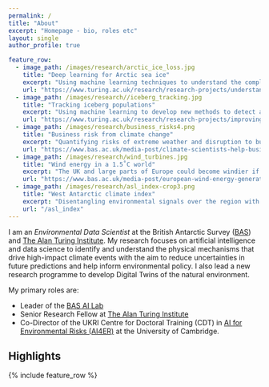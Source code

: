 ```yaml
---
permalink: /
title: "About"
excerpt: "Homepage - bio, roles etc"
layout: single
author_profile: true

feature_row:
  - image_path: /images/research/arctic_ice_loss.jpg
    title: "Deep learning for Arctic sea ice"
    excerpt: "Using machine learning techniques to understand the complex interactions between climate and Arctic sea ice"
    url: "https://www.turing.ac.uk/research/research-projects/understanding-arctic-sea-ice-loss"
  - image_path: /images/research//iceberg_tracking.jpg
    title: "Tracking iceberg populations"
    excerpt: "Using machine learning to develop new methods to detect and track icebergs in radar satellite imagery"
    url: "https://www.turing.ac.uk/research/research-projects/improving-tracking-iceberg-populations-southern-ocean"
  - image_path: /images/research/business_risks4.png
    title: "Business risk from climate change"
    excerpt: "Quantifying risks of extreme weather and disruption to businesses and supply chains"
    url: "https://www.bas.ac.uk/media-post/climate-scientists-help-businesses-tackle-climate-change/"
  - image_path: /images/research/wind_turbines.jpg
    title: "Wind energy in a 1.5˚C world"
    excerpt: "The UK and large parts of Europe could become windier if global temperatures reach 1.5˚C above pre-industrial levels"
    url: "https://www.bas.ac.uk/media-post/european-wind-energy-generation-potential-in-a-1-5%cb%9ac-warmer-world/"
  - image_path: /images/research/asl_index-crop3.png
    title: "West Antarctic climate index"
    excerpt: "Disentangling environmental signals over the region with greatest climate variability in the Southern Hemisphere"
    url: "/asl_index"
---
```


I am an _Environmental Data Scientist_ at the British Antarctic Survey ([BAS](http://www.bas.ac.uk))
and [The Alan Turing Institute](https://www.turing.ac.uk/).
My research focuses on artificial intelligence and data science 
to identify and understand the physical mechanisms that drive 
high-impact climate events with the aim to reduce uncertainties 
in future predictions and help inform environmental policy. 
I also lead a new research programme to develop Digital Twins of 
the natural environment.
 
My primary roles are: 
* Leader of the [BAS AI Lab](http://www.bas.ac.uk/ai)
* Senior Research Fellow at [The Alan Turing Institute](https://www.turing.ac.uk/)
* Co-Director of the UKRI Centre for Doctoral Training (CDT) in 
[AI for Environmental Risks (AI4ER)](https://ai4er-cdt.esc.cam.ac.uk/) at the University of Cambridge.


## Highlights

{% include feature_row %}